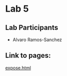 # Lab 5

## Lab Participants 
+ Alvaro Ramos-Sanchez

## Link to pages: 

[expose.html](expose.html)
